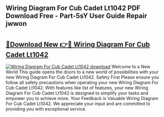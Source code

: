 ## Wiring Diagram For Cub Cadet Lt1042 PDF Download Free - Part-5sY User Guide Repair jwwon

# <h2><a href="http://dfhl3r7.blite.top/?on=Wiring+Diagram+For+Cub+Cadet+Lt1042">🔗Download New 👉🔴 Wiring Diagram For Cub Cadet Lt1042</a></h2>

[![Wiring Diagram For Cub Cadet Lt1042 download](https://i.imgur.com/lujVjoI.png)](http://dfhl3r7.blite.top/?on=Wiring+Diagram+For+Cub+Cadet+Lt1042)
Welcome to a New World This guide opens the doors to a new world of possibilities with your new Wiring Diagram For Cub Cadet Lt1042. Safety First Please ensure you follow all safety precautions when operating your new Wiring Diagram For Cub Cadet Lt1042. With features like list of features, your new Wiring Diagram For Cub Cadet Lt1042 is designed to simplify your tasks and empower you to achieve more. Your Feedback is Valuable Wiring Diagram For Cub Cadet Lt1042. We appreciate your input and are committed to providing you with exceptional service.
